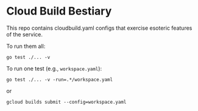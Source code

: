 # Cloud Build Bestiary

This repo contains cloudbuild.yaml configs that exercise esoteric features of
the service.

To run them all:

```
go test ./... -v
```

To run one test (e.g., `workspace.yaml`):

```
go test ./... -v -run=.*/workspace.yaml
```

or 

```
gcloud builds submit --config=workspace.yaml
```
